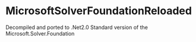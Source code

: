 # MicrosoftSolverFoundationReloaded
Decompiled and ported to .Net2.0 Standard version of the Microsoft.Solver.Foundation
